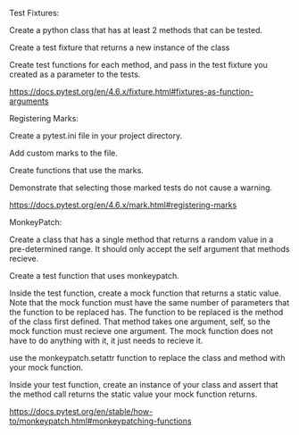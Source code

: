 Test Fixtures:

Create a python class that has at least 2 methods that can be tested.

Create a test fixture that returns a new instance of the class

Create test functions for each method, and pass in the test fixture you created as a parameter to the tests.

https://docs.pytest.org/en/4.6.x/fixture.html#fixtures-as-function-arguments

Registering Marks:

Create a pytest.ini file in your project directory.

Add custom marks to the file.

Create functions that use the marks.

Demonstrate that selecting those marked tests do not cause a warning.

https://docs.pytest.org/en/4.6.x/mark.html#registering-marks

MonkeyPatch:

Create a class that has a single method that returns a random value in a pre-determined range. It should only accept the self argument that methods recieve.

Create a test function that uses monkeypatch.

Inside the test function, create a mock function that returns a static value. Note that the mock function must have the same number of parameters that the function to be replaced has. The function to be replaced is the method of the class first defined. That method takes one argument, self, so the mock function must recieve one argument. The mock function does not have to do anything with it, it just needs to recieve it.

use the monkeypatch.setattr function to replace the class and method with your mock function.

Inside your test function, create an instance of your class and assert that the method call returns the static value your mock function returns.

https://docs.pytest.org/en/stable/how-to/monkeypatch.html#monkeypatching-functions

